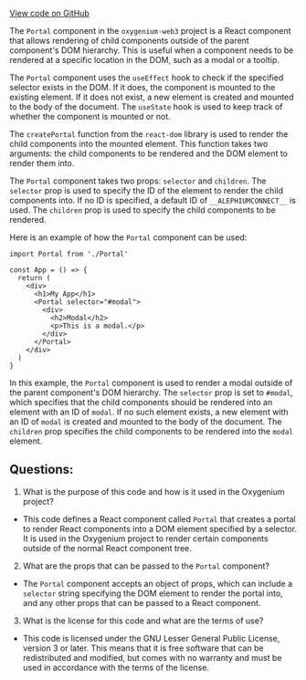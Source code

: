 [View code on GitHub](https://github.com/oxygenium/oxygenium-web3/packages/web3-react/src/components/Common/Portal/index.tsx)

The `Portal` component in the `oxygenium-web3` project is a React component that allows rendering of child components outside of the parent component's DOM hierarchy. This is useful when a component needs to be rendered at a specific location in the DOM, such as a modal or a tooltip.

The `Portal` component uses the `useEffect` hook to check if the specified selector exists in the DOM. If it does, the component is mounted to the existing element. If it does not exist, a new element is created and mounted to the body of the document. The `useState` hook is used to keep track of whether the component is mounted or not.

The `createPortal` function from the `react-dom` library is used to render the child components into the mounted element. This function takes two arguments: the child components to be rendered and the DOM element to render them into.

The `Portal` component takes two props: `selector` and `children`. The `selector` prop is used to specify the ID of the element to render the child components into. If no ID is specified, a default ID of `__ALEPHIUMCONNECT__` is used. The `children` prop is used to specify the child components to be rendered.

Here is an example of how the `Portal` component can be used:

```
import Portal from './Portal'

const App = () => {
  return (
    <div>
      <h1>My App</h1>
      <Portal selector="#modal">
        <div>
          <h2>Modal</h2>
          <p>This is a modal.</p>
        </div>
      </Portal>
    </div>
  )
}
```

In this example, the `Portal` component is used to render a modal outside of the parent component's DOM hierarchy. The `selector` prop is set to `#modal`, which specifies that the child components should be rendered into an element with an ID of `modal`. If no such element exists, a new element with an ID of `modal` is created and mounted to the body of the document. The `children` prop specifies the child components to be rendered into the `modal` element.
## Questions: 
 1. What is the purpose of this code and how is it used in the Oxygenium project?
- This code defines a React component called `Portal` that creates a portal to render React components into a DOM element specified by a selector. It is used in the Oxygenium project to render certain components outside of the normal React component tree.

2. What are the props that can be passed to the `Portal` component?
- The `Portal` component accepts an object of props, which can include a `selector` string specifying the DOM element to render the portal into, and any other props that can be passed to a React component.

3. What is the license for this code and what are the terms of use?
- This code is licensed under the GNU Lesser General Public License, version 3 or later. This means that it is free software that can be redistributed and modified, but comes with no warranty and must be used in accordance with the terms of the license.